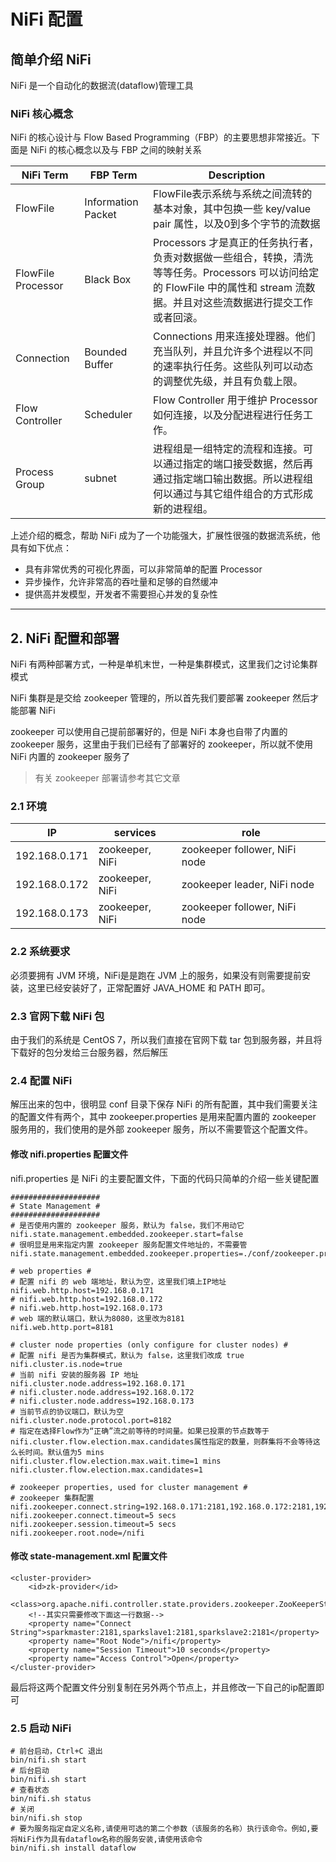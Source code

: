 # NiFi 配置

## 简单介绍 NiFi

NiFi 是一个自动化的数据流(dataflow)管理工具

### NiFi 核心概念

NiFi 的核心设计与 Flow Based Programming（FBP）的主要思想非常接近。下面是 NiFi 的核心概念以及与 FBP 之间的映射关系

| NiFi Term | FBP Term | Description
| - | - | - |
| FlowFile | Information Packet | FlowFile表示系统与系统之间流转的基本对象，其中包换一些 key/value pair 属性，以及0到多个字节的流数据 |
| FlowFile Processor | Black Box | Processors 才是真正的任务执行者，负责对数据做一些组合，转换，清洗等等任务。Processors 可以访问给定的 FlowFile 中的属性和 stream 流数据。并且对这些流数据进行提交工作或者回滚。|
| Connection | Bounded Buffer | Connections 用来连接处理器。他们充当队列，并且允许多个进程以不同的速率执行任务。这些队列可以动态的调整优先级，并且有负载上限。 |
| Flow Controller | Scheduler | Flow Controller 用于维护 Processor 如何连接，以及分配进程进行任务工作。 |
| Process Group | subnet | 进程组是一组特定的流程和连接。可以通过指定的端口接受数据，然后再通过指定端口输出数据。所以进程组何以通过与其它组件组合的方式形成新的进程组。 |

上述介绍的概念，帮助 NiFi 成为了一个功能强大，扩展性很强的数据流系统，他具有如下优点：

- 具有非常优秀的可视化界面，可以非常简单的配置 Processor
- 异步操作，允许非常高的吞吐量和足够的自然缓冲
- 提供高并发模型，开发者不需要担心并发的复杂性

---

## 2. NiFi 配置和部署

NiFi 有两种部署方式，一种是单机末世，一种是集群模式，这里我们之讨论集群模式

NiFi 集群是是交给 zookeeper 管理的，所以首先我们要部署 zookeeper 然后才能部署 NiFi

zookeeper 可以使用自己提前部署好的，但是 NiFi 本身也自带了内置的 zookeeper 服务，这里由于我们已经有了部署好的 zookeeper，所以就不使用 NiFi 内置的 zookeeper 服务了

> 有关 zookeeper 部署请参考其它文章

### 2.1 环境

| IP | services | role |
| - | - | - |
| 192.168.0.171 | zookeeper, NiFi | zookeeper follower, NiFi node |
| 192.168.0.172 | zookeeper, NiFi | zookeeper leader, NiFi node |
| 192.168.0.173 | zookeeper, NiFi | zookeeper follower, NiFi node |

### 2.2 系统要求

必须要拥有 JVM 环境，NiFi是是跑在 JVM 上的服务，如果没有则需要提前安装，这里已经安装好了，正常配置好 JAVA_HOME 和 PATH 即可。

### 2.3 官网下载 NiFi 包

由于我们的系统是 CentOS 7，所以我们直接在官网下载 tar 包到服务器，并且将下载好的包分发给三台服务器，然后解压

### 2.4 配置 NiFi

解压出来的包中，很明显 conf 目录下保存 NiFi 的所有配置，其中我们需要关注的配置文件有两个，其中 zookeeper.properties 是用来配置内置的 zookeeper 服务用的，我们使用的是外部 zookeeper 服务，所以不需要管这个配置文件。

#### 修改 nifi.properties 配置文件

nifi.properties 是 NiFi 的主要配置文件，下面的代码只简单的介绍一些关键配置

``` properties
####################
# State Management #
####################
# 是否使用内置的 zookeeper 服务，默认为 false，我们不用动它
nifi.state.management.embedded.zookeeper.start=false
# 很明显是用来指定内置 zookeeper 服务配置文件地址的，不需要管
nifi.state.management.embedded.zookeeper.properties=./conf/zookeeper.properties

# web properties #
# 配置 nifi 的 web 端地址，默认为空，这里我们填上IP地址
nifi.web.http.host=192.168.0.171
# nifi.web.http.host=192.168.0.172
# nifi.web.http.host=192.168.0.173
# web 端的默认端口，默认为8080，这里改为8181
nifi.web.http.port=8181

# cluster node properties (only configure for cluster nodes) #
# 配置 nifi 是否为集群模式，默认为 false，这里我们改成 true
nifi.cluster.is.node=true
# 当前 nifi 安装的服务器 IP 地址
nifi.cluster.node.address=192.168.0.171
# nifi.cluster.node.address=192.168.0.172
# nifi.cluster.node.address=192.168.0.173
# 当前节点的协议端口，默认为空
nifi.cluster.node.protocol.port=8182
# 指定在选择Flow作为“正确”流之前等待的时间量。如果已投票的节点数等于nifi.cluster.flow.election.max.candidates属性指定的数量，则群集将不会等待这么长时间。默认值为5 mins
nifi.cluster.flow.election.max.wait.time=1 mins
nifi.cluster.flow.election.max.candidates=1

# zookeeper properties, used for cluster management #
# zookeeper 集群配置
nifi.zookeeper.connect.string=192.168.0.171:2181,192.168.0.172:2181,192.168.0.173:2181,
nifi.zookeeper.connect.timeout=5 secs
nifi.zookeeper.session.timeout=5 secs
nifi.zookeeper.root.node=/nifi
```

#### 修改 state-management.xml 配置文件

``` properties
<cluster-provider>
    <id>zk-provider</id>
    <class>org.apache.nifi.controller.state.providers.zookeeper.ZooKeeperStateProvider</class>
    <!--其实只需要修改下面这一行数据-->
    <property name="Connect String">sparkmaster:2181,sparkslave1:2181,sparkslave2:2181</property>
    <property name="Root Node">/nifi</property>
    <property name="Session Timeout">10 seconds</property>
    <property name="Access Control">Open</property>
</cluster-provider>
```

最后将这两个配置文件分别复制在另外两个节点上，并且修改一下自己的ip配置即可

### 2.5 启动 NiFi

``` shell
# 前台启动，Ctrl+C 退出
bin/nifi.sh start
# 后台启动
bin/nifi.sh start
# 查看状态
bin/nifi.sh status
# 关闭
bin/nifi.sh stop
# 要为服务指定自定义名称,请使用可选的第二个参数（该服务的名称）执行该命令。例如,要将NiFi作为具有dataflow名称的服务安装,请使用该命令
bin/nifi.sh install dataflow
```
